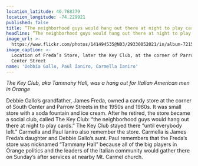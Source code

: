 ```yaml
---
location_latitude: 40.768379
location_longitude: -74.229921
published: false
title: “The neighborhood guys would hang out there at night to play cards”
headline: “The neighborhood guys would hang out there at night to play cards”
image_url: >-
  https://www.flickr.com/photos/141494535@N03/29330052021/in/album-72157673225101106/
image_caption: >-
  Location of Freda’s Store, later the Key Club, at the corner of Parrow and S.
  Center Street
name: 'Debbia Gallo, Paul Ianiro, Carmella Ianiro'
---
```

_The Key Club, aka Tammany Hall, was a hang out for Italian American men in Orange_

Debbie Gallo’s grandfather, James Freda, owned a candy store at the corner of South Center and Parrow Streets in the 1950s and 1960s. It was small store with a soda fountain and ice cream. After he retired, the store became a social club, called The Key Club: “the neighborhood guys would hang out there at night to play cards.” The Key Club stayed there “until everybody left.” Carmella and Paul Ianiro also remember the store. Carmella is James Freda’s daughter and Debbie Gallo’s aunt. Paul remembers that the Freda’s store was nicknamed “Tammany Hall” because all of the big players in Orange politics and the leaders of the Italian community would gather there on Sunday’s after services at nearby Mt. Carmel church.
